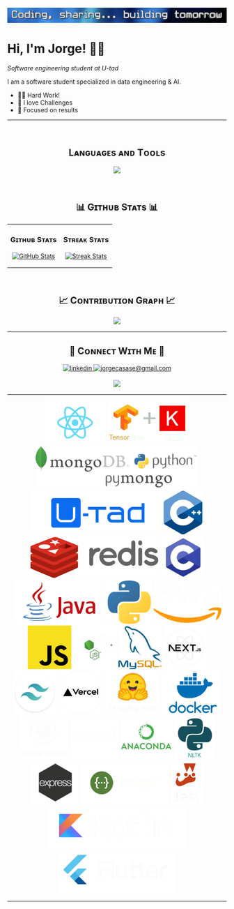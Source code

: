 <!--Banner-->
![jorgecasasebannerimage](https://github.com/jorgecasase/jorgecasase/blob/main/album/banner.png)


<!--Header Name-->
# Hi, I'm Jorge! 👋🏻
*Software engineering student at U-tad*
<br /> 

<!--Start Intro-->               
<p align="left">I am a software student specialized in data engineering & AI. </p>

- 💪🏻 Hard Work!
- 🧠 I love Challenges 
- 🎯 Focused on results
<!--End Intro-->

---
<br />

<!--Languages and Tools Section-->       
<h2 align="center">Lᴀɴɢᴜᴀɢᴇs ᴀɴᴅ Tᴏᴏʟs</h2> 
<p align="center">
<img width="500px"  src="https://skillicons.dev/icons?i=py,java,c,cpp,cs,cmake,sklearn,js,html,css,react,nodejs,mongo,git,vscode,docker,aws,linux,anaconda,arduino, &perline=10"  />
</p>
<br />


<!--Github stats Table--> 
<h2 align="center">📊 Gɪᴛʜᴜʙ Sᴛᴀᴛs 📊</h2>

<table width="100%">
  <tr>
    <td width="50%">
      <h3 align="center"><strong>Gɪᴛʜᴜʙ Sᴛᴀᴛs</strong></h3>
      <p align="center">
        <a href="https://github.com/jorgecasase">
          <img align="center" src="https://github-readme-stats.vercel.app/api?username=jorgecasase&count_private=true&show_icons=true&theme=nightowl" alt="GitHub Stats" />
        </a>
      </p>
    </td>
    <td width="50%">
      <h3 align="center"><strong>Sᴛʀᴇᴀᴋ Sᴛᴀᴛs</strong></h3>
      <p align="center">
        <a href="https://github.com/jorgecasase">
          <img align="center" src="https://streak-stats.demolab.com/?user=jorgecasase&theme=nightowl" alt="Streak Stats" />
        </a>
      </p>
    </td>
  </tr>
</table>
<br />

<!--Contribution Graph-->
<h2 align="center">📈 Cᴏɴᴛʀɪʙᴜᴛɪᴏɴ Gʀᴀᴘʜ 📈</h2>
<div align="center">
    <img src="https://github-readme-activity-graph.vercel.app/graph?username=jorgecasase&bg_color=011627&color=79d3c3&line=c792ea&point=ffeb95&area=true&hide_border=false" border-radius="15">
</div>

---


<!--Contact Section--> 

<h2 align="center">🤝 Cᴏɴɴᴇᴄᴛ Wɪᴛʜ Mᴇ 🤝 </h2>
<div align="center">
 <a href="https://www.linkedin.com/in/jorgecasase/" target="_blank">
<img src=https://img.shields.io/badge/linkedin-%231E77B5.svg?&style=for-the-badge&logo=linkedin&logoColor=white alt=linkedin style="margin-bottom: 5px;" />
</a>

<a href="mailto:jorgecasase@gmail.com" target="_blank">
<img src="https://img.shields.io/badge/Gmail-D14836?style=for-the-badge&logo=gmail&logoColor=white" alt=jorgecasase@gmail.com mail style="margin-bottom: 5px;" />
</a>
</div>

<!--Footer--> 
<p align="center">
  <img src="https://capsule-render.vercel.app/api?type=waving&color=gradient&height=65&section=footer"/>
</p>

---
<!--SponsorWall-->
<p align="center">
  <img src="https://github.com/jorgecasase/github-repos-img/blob/main/img/react.svg" alt="react" height="100" />
  <img src="https://github.com/jorgecasase/github-repos-img/blob/main/img/tensorflowkeras.png" alt="tensorflowkeras" height="100" />
  <img src="https://github.com/jorgecasase/github-repos-img/blob/main/img/pymongo.png" alt="pymongo" height="100" />
  <img src="https://github.com/jorgecasase/github-repos-img/blob/main/img/u-tad.png" alt="u-tad" height="100" />
  <img src="https://github.com/jorgecasase/github-repos-img/blob/main/img/cpp.png" alt="cpp" height="100" />
  <img src="https://github.com/jorgecasase/github-repos-img/blob/main/img/redis.png" alt="redis" height="100" />
  <img src="https://github.com/jorgecasase/github-repos-img/blob/main/img/c.png" alt="c" height="100" />
  <img src="https://github.com/jorgecasase/github-repos-img/blob/main/img/java.png" alt="java" height="100" />
  <img src="https://github.com/jorgecasase/github-repos-img/blob/main/img/python.png" alt="python" height="100" />
  <img src="https://github.com/jorgecasase/github-repos-img/blob/main/img/aws.png" alt="aws" height="100" />
  <img src="https://github.com/jorgecasase/github-repos-img/blob/main/img/javascript.png" alt="javascript" height="100" />
  <img src="https://github.com/jorgecasase/github-repos-img/blob/main/img/nodejs.png" alt="nodejs" height="100" />
  <img src="https://github.com/jorgecasase/github-repos-img/blob/main/img/mysql.png" alt="mysql" height="100" />
  <img src="https://github.com/jorgecasase/github-repos-img/blob/main/img/next.png" alt="next" height="100" />
  <img src="https://github.com/jorgecasase/github-repos-img/blob/main/img/tailwind.png" alt="tailwind" height="100" />
  <img src="https://github.com/jorgecasase/github-repos-img/blob/main/img/vercel.png" alt="vercel" height="100" />
  <img src="https://github.com/jorgecasase/github-repos-img/blob/main/img/huggingface.png" alt="huggingface" height="100" />
  <img src="https://github.com/jorgecasase/github-repos-img/blob/main/img/docker.png" alt="docker" height="100" />
  <img src="https://github.com/jorgecasase/github-repos-img/blob/main/img/kubernetes.png" alt="kubernetes" height="100" />
  <img src="https://github.com/jorgecasase/github-repos-img/blob/main/img/neo4j.png" alt="neo4j" height="100" />
  <img src="https://github.com/jorgecasase/github-repos-img/blob/main/img/anaconda.png" alt="anaconda" height="100" />
  <img src="https://github.com/jorgecasase/github-repos-img/blob/main/img/nltk.png" alt="nltk" height="100" />
  <img src="https://github.com/jorgecasase/github-repos-img/blob/main/img/express.png" alt="express" height="100" />
  <img src="https://github.com/jorgecasase/github-repos-img/blob/main/img/swagger.png" alt="swagger" height="100" />
  <img src="https://github.com/jorgecasase/github-repos-img/blob/main/img/jest.png" alt="jest" height="100" />
  <img src="https://github.com/jorgecasase/github-repos-img/blob/main/img/kotlin.png" alt="kotlin" height="100" />
  <img src="https://github.com/jorgecasase/github-repos-img/blob/main/img/flutter.png" alt="flutter" height="100" />
</p>

------
